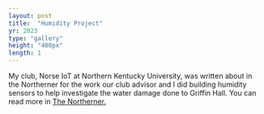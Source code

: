 ```yaml
---
layout: post
title:  "Humidity Project"
yr: 2023
type: "gallery"
height: "400px"
length: 1
---
```


My club, Norse IoT at Northern Kentucky University, was written about in the Northerner for the work our club advisor and I did building humidity sensors to help investigate the water damage done to Griffin Hall. You can read more in <a href='https://www.thenortherner.com/news/2023/02/10/how-norse-iot-club-builds-humidity-sensors-for-griffin-hall/'>The Northerner.</a>